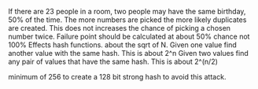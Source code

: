 If there are 23 people in a room, two people may have the same birthday, 50% of the time.
The more numbers are picked the more likely duplicates are created. This does not increases the chance of picking a chosen number twice.
Failure point should be calculated at about 50% chance not 100%
Effects hash functions. about the sqrt of N.
Given one value find another value with the same hash. This is about 2^n
Given two values find any pair of values that have the same hash. This is about 2^(n/2)

minimum of 256 to create a 128 bit strong hash to avoid this attack.